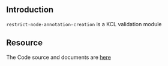 ## Introduction

`restrict-node-annotation-creation` is a KCL validation module

## Resource

The Code source and documents are [here](https://github.com/kcl-lang/modules/tree/main/restrict-node-annotation-creation)
